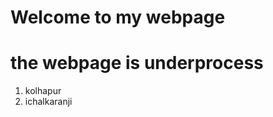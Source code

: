 # Welcome to my webpage
# the webpage is underprocess


<html lang="en">
<head>
    <meta charset="UTF-8">
    <meta name="viewport" content="width=device-width, initial-scale=1.0">
    <title>Rohan</title>
</head>
<body>
    <ol>
        <li>kolhapur</li>
        <li>ichalkaranji</li>
    </ol>
</body>
</html>
